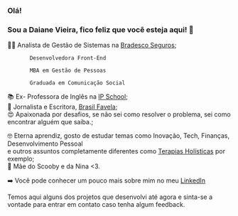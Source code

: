 ### Olá! 

### Sou a Daiane Vieira, fico feliz que você esteja aqui! :tada:


:woman_technologist:	Analista de Gestão de Sistemas na [Bradesco Seguros](https://www.bradescoseguros.com.br/clientes);

           Desenvolvedora Front-End 

           MBA em Gestão de Pessoas
           
           Graduada em Comunicação Social
           
:books: Ex- Professora de Inglês na [IP School](https://www.ipschool.com.br/);  
:pencil: Jornalista e Escritora, [Brasil Favela](https://editoramultifoco.com.br/loja/product/brasil-favela-retrato-da-cufa/);     
:heart_eyes: Apaixonada por desafios, se não sei como resolver o problema, sei como encontrar alguém que saiba.; 

:nerd_face: Eterna aprendiz, gosto de estudar temas como Inovação, Tech, Finanças, Desenvolvimento Pessoal  
e outros assuntos completamente diferentes como [Terapias Holísticas](https://www.conquistesuavida.com.br/noticia/conheca-a-terapia-holistica-e-saiba-quais-os-tipos-mais-comuns-no-brasil_a9850/1) por exemplo;             
:dog: Mãe do Scooby e da Nina <3.  

:arrow_right: Você pode conhecer um pouco mais sobre mim no meu [LinkedIn](https://www.linkedin.com/in/daianevieiracarola/)
  
Temos aqui alguns dos projetos que desenvolvi até agora e sinta-se a vontade para entrar em contato caso tenha algum feedback.  
 

           
            
  


